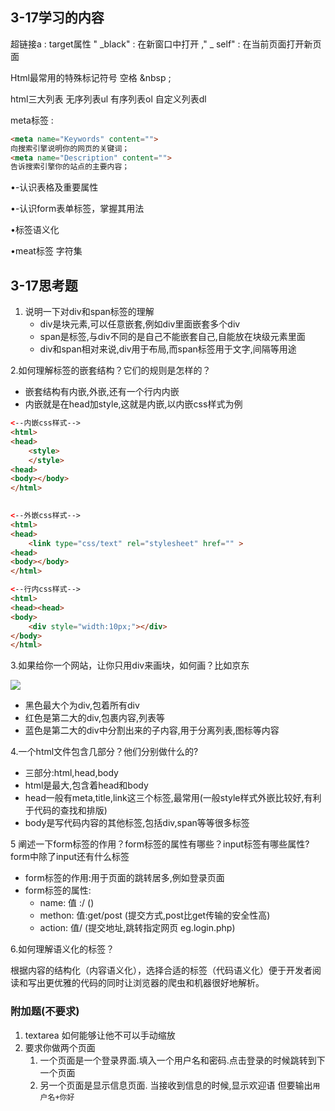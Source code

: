 

## 3-17学习的内容

超链接a : target属性 " _black" : 在新窗口中打开 ," _ self" : 在当前页面打开新页面   

Html最常用的特殊标记符号  空格   &nbsp ;

html三大列表 无序列表ul  有序列表ol 自定义列表dl

meta标签 : 

```html
<meta name="Keywords" content="">
向搜索引擎说明你的网页的关键词； 
<meta name="Description" content="">
告诉搜索引擎你的站点的主要内容； 
```

•-认识表格及重要属性

•-认识form表单标签，掌握其用法

•标签语义化

•meat标签 字符集

##  

## 3-17思考题

1. 说明一下对div和span标签的理解
   - div是块元素,可以任意嵌套,例如div里面嵌套多个div
   - span是标签,与div不同的是自己不能嵌套自己,自能放在块级元素里面
   - div和span相对来说,div用于布局,而span标签用于文字,间隔等用途

 2.如何理解标签的嵌套结构？它们的规则是怎样的？

- 嵌套结构有内嵌,外嵌,还有一个行内内嵌
- 内嵌就是在head加style,这就是内嵌,以内嵌css样式为例

```html
<--内嵌css样式-->
<html>
<head>
	<style>
	</style>
<head>
<body></body>
</html>
 
```

```html
<--外嵌css样式-->
<html>
<head>
	<link type="css/text" rel="stylesheet" href="" >
<head>
<body></body>
</html>
```

```html
<--行内css样式-->
<html>
<head><head>
<body>
	<div style="width:10px;"></div>
</body>
</html>
```



3.如果给你一个网站，让你只用div来画块，如何画？比如京东

![](C:\Users\zaven\Desktop\双师软件\web\code\3-17\a1.png)

+ 黑色最大个为div,包着所有div
+ 红色是第二大的div,包裹内容,列表等
+ 蓝色是第二大的div中分割出来的子内容,用于分离列表,图标等内容



 4.一个html文件包含几部分？他们分别做什么的?

+ 三部分:html,head,body
+ html是最大,包含着head和body
+ head一般有meta,title,link这三个标签,最常用(一般style样式外嵌比较好,有利于代码的查找和排版)
+ body是写代码内容的其他标签,包括div,span等等很多标签



5 阐述一下form标签的作用？form标签的属性有哪些？input标签有哪些属性?form中除了input还有什么标签

+ form标签的作用:用于页面的跳转居多,例如登录页面
+ form标签的属性: 
  - name: 值 :/ ()
  - methon:  值:get/post (提交方式,post比get传输的安全性高)
  - action: 值/ (提交地址,跳转指定网页 eg.login.php)

6.如何理解语义化的标签？

根据内容的结构化（内容语义化），选择合适的标签（代码语义化）便于开发者阅读和写出更优雅的代码的同时让浏览器的爬虫和机器很好地解析。

### 附加题(不要求)

1. textarea 如何能够让他不可以手动缩放
2. 要求你做两个页面
   1. 一个页面是一个登录界面.填入一个用户名和密码.点击登录的时候跳转到下一个页面
   2. 另一个页面是显示信息页面. 当接收到信息的时候,显示欢迎语 但要输出`用户名+你好`